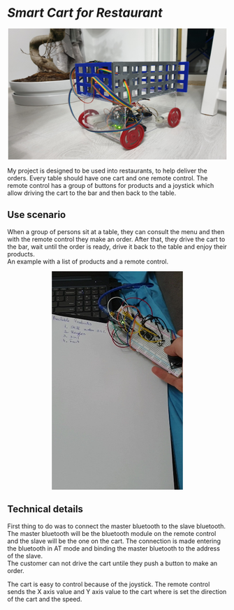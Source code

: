 <h1><em>Smart Cart for Restaurant</em></h1>

<p align="center">
  <img src="./Images/20200225_221914.jpg" width = "500" height = "300">
</p>

<p>
  My project is designed to be used into restaurants, to help deliver the orders. Every table should have one cart and one remote control. The remote control has a group of buttons for products and a joystick which allow driving the cart to the bar and then back to the table. 
<h2> Use scenario</h2>
  When a group of persons sit at a table, they can consult the menu and then with the remote control they make an order. After that, they drive the cart to the bar, wait until the order is ready, drive it back to the table and enjoy their products.<br> 
  An example with a list of products and a remote control.
  <p align = "center"> <img src="./Images/20200225_222828_1_Moment.jpg" width = "300" height = "500"> </p>
</p>

<h2> Technical details</h2>
  First thing to do was to connect the master bluetooth to the slave bluetooth. The master bluetooth will be the bluetooth module on the remote control and the slave will be the one on the cart. The connection is made entering the bluetooth in AT mode and binding the master bluetooth to the address of the slave. <br>
  The customer can not drive the cart untile they push a button to make an order.<br>
  
  The cart is easy to control because of the joystick. The remote control sends the X axis value and Y axis value to the cart where is set the direction of the cart and the speed.
